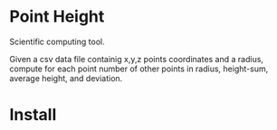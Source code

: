 Point Height
=============


Scientific computing tool.



Given a csv data file containig x,y,z points coordinates and a radius, compute for each point number of other points in radius, height-sum, average height, and deviation.


Install
========


